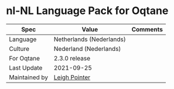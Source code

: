 # nl-NL Language Pack for Oqtane

| Spec                | Value                               | Comments
| ------------------- | ----------------------------------- | ------------------- |
| Language            | Netherlands (Nederlands)
| Culture             | Nederland (Nederlands)
| For Oqtane          | 2.3.0 release
| Last Update         | 2021-09-25
| Maintained by       | [Leigh Pointer](https://www.studio-elf.ga)
